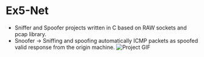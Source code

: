 # Ex5-Net
 - Sniffer and Spoofer projects written in C based on RAW sockets and pcap library.
 - Snoofer -> Sniffing and spoofing automatically ICMP packets as spoofed valid response from the origin machine.
![Project GIF](Snoofer.gif)
